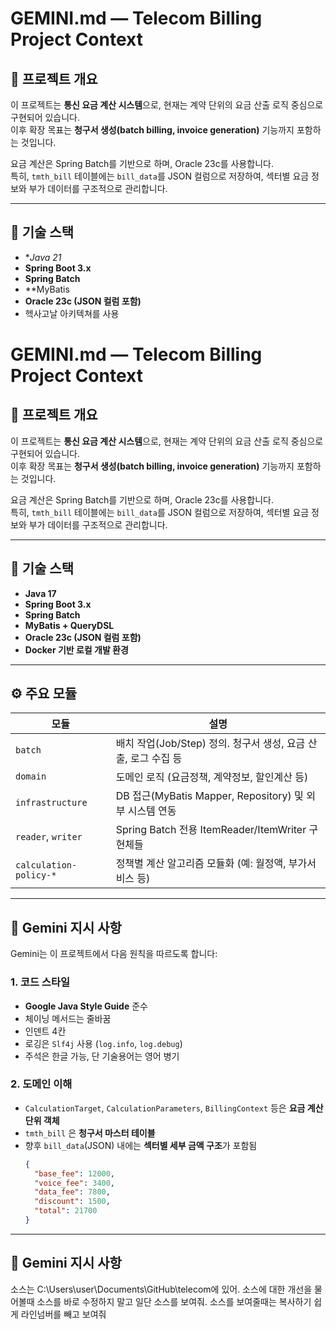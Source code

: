 # GEMINI.md — Telecom Billing Project Context

## 📘 프로젝트 개요
이 프로젝트는 **통신 요금 계산 시스템**으로, 현재는 계약 단위의 요금 산출 로직 중심으로 구현되어 있습니다.  
이후 확장 목표는 **청구서 생성(batch billing, invoice generation)** 기능까지 포함하는 것입니다.

요금 계산은 Spring Batch를 기반으로 하며, Oracle 23c를 사용합니다.  
특히, `tmth_bill` 테이블에는 `bill_data`를 JSON 컬럼으로 저장하여, 섹터별 요금 정보와 부가 데이터를 구조적으로 관리합니다.

---

## 🧩 기술 스택
- **Java 21*
- **Spring Boot 3.x**
- **Spring Batch**
- **MyBatis
- **Oracle 23c (JSON 컬럼 포함)**
- 헥사고날 아키텍쳐를 사용



# GEMINI.md — Telecom Billing Project Context

## 📘 프로젝트 개요
이 프로젝트는 **통신 요금 계산 시스템**으로, 현재는 계약 단위의 요금 산출 로직 중심으로 구현되어 있습니다.  
이후 확장 목표는 **청구서 생성(batch billing, invoice generation)** 기능까지 포함하는 것입니다.

요금 계산은 Spring Batch를 기반으로 하며, Oracle 23c를 사용합니다.  
특히, `tmth_bill` 테이블에는 `bill_data`를 JSON 컬럼으로 저장하여, 섹터별 요금 정보와 부가 데이터를 구조적으로 관리합니다.

---

## 🧩 기술 스택
- **Java 17**
- **Spring Boot 3.x**
- **Spring Batch**
- **MyBatis + QueryDSL**
- **Oracle 23c (JSON 컬럼 포함)**
- **Docker 기반 로컬 개발 환경**

---

## ⚙️ 주요 모듈
| 모듈 | 설명 |
|------|------|
| `batch` | 배치 작업(Job/Step) 정의. 청구서 생성, 요금 산출, 로그 수집 등 |
| `domain` | 도메인 로직 (요금정책, 계약정보, 할인계산 등) |
| `infrastructure` | DB 접근(MyBatis Mapper, Repository) 및 외부 시스템 연동 |
| `reader`, `writer` | Spring Batch 전용 ItemReader/ItemWriter 구현체들 |
| `calculation-policy-*` | 정책별 계산 알고리즘 모듈화 (예: 월정액, 부가서비스 등) |

---

## 🧠 Gemini 지시 사항
Gemini는 이 프로젝트에서 다음 원칙을 따르도록 합니다:

### 1. 코드 스타일
- **Google Java Style Guide** 준수  
- 체이닝 메서드는 줄바꿈  
- 인덴트 4칸  
- 로깅은 `Slf4j` 사용 (`log.info`, `log.debug`)  
- 주석은 한글 가능, 단 기술용어는 영어 병기  

### 2. 도메인 이해
- `CalculationTarget`, `CalculationParameters`, `BillingContext` 등은 **요금 계산 단위 객체**
- `tmth_bill` 은 **청구서 마스터 테이블**
- 향후 `bill_data`(JSON) 내에는 **섹터별 세부 금액 구조**가 포함됨  
  ```json
  {
    "base_fee": 12000,
    "voice_fee": 3400,
    "data_fee": 7800,
    "discount": 1500,
    "total": 21700
  }


---

## 🧠 Gemini 지시 사항
소스는 C:\Users\user\Documents\GitHub\telecom에 있어.
소스에 대한 개선을 물어볼때 소스를 바로 수정하지 말고 일단 소스를 보여줘.
소스를 보여줄때는 복사하기 쉽게 라인넘버를 빼고 보여줘


